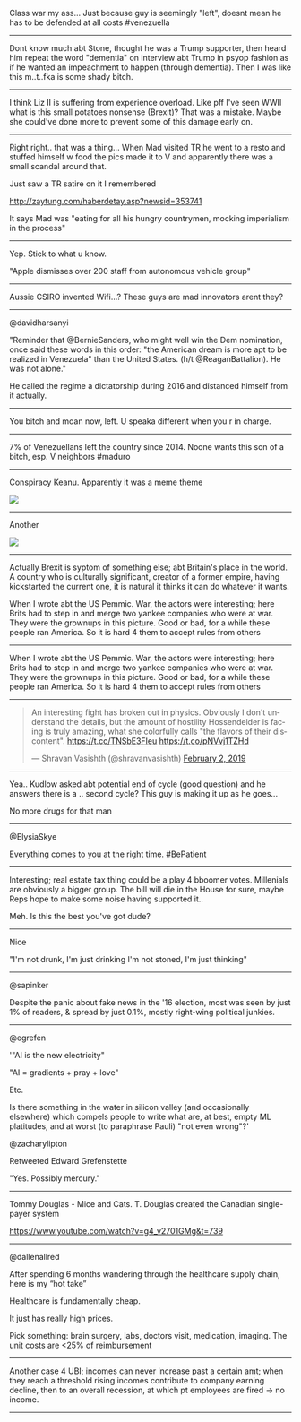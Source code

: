 

Class war my ass... Just because guy is seemingly "left", doesnt mean he has to be defended at all costs #venezuella

---

Dont know much abt Stone, thought he was a Trump supporter, then heard him repeat the word "dementia" on interview abt Trump in psyop fashion as if he wanted an impeachment to happen (through dementia). Then I was like this m..t..fka is some shady bitch.

---

I think Liz II is suffering from experience overload. Like pff I've seen WWII what is this small potatoes nonsense (Brexit)? That was a mistake. Maybe she could've done more to prevent some of this damage early on.

---

Right right.. that was a thing... When Mad visited TR he went to a
resto and stuffed himself w food the pics made it to V and apparently
there was a small scandal around that.

Just saw a TR satire on it I remembered 

http://zaytung.com/haberdetay.asp?newsid=353741

It says Mad was "eating for all his hungry countrymen, mocking
imperialism in the process"

---

Yep. Stick to what u know.

"Apple dismisses over 200 staff from autonomous vehicle group"

---

Aussie CSIRO invented Wifi...? These guys are mad innovators arent they?

---

@davidharsanyi

"Reminder that @BernieSanders, who might well win the Dem nomination, once said these words in this order: "the American dream is more apt to be realized in Venezuela" than the United States. (h/t @ReaganBattalion). He was not alone."

He called the regime a dictatorship during 2016 and distanced himself from it actually.

---

You bitch and moan now, left. U  speaka different when you r in charge.

---

7% of Venezuellans left the country since 2014. Noone wants this son of a bitch, esp. V neighbors #maduro

---

Conspiracy Keanu. Apparently it was a meme theme

![](conskeanu.jpg)

---

Another

![](conskeanu.jpg)

---



Actually Brexit is syptom of something else; abt Britain's place in the world. A country who is culturally significant, creator of  a former empire, having kickstarted the current one, it is natural it thinks it can do whatever it wants.

When I wrote abt the US Pemmic. War, the actors were interesting; here Brits had to step in and merge two yankee companies who were at war. They were the grownups in this picture. Good or bad, for a while these people ran America. So it is hard 4 them to accept rules from others

---

When I wrote abt the US Pemmic. War, the actors were interesting; here
Brits had to step in and merge two yankee companies who were at
war. They were the grownups in this picture. Good or bad, for a while
these people ran America. So it is hard 4 them to accept rules from
others

---

<blockquote class="twitter-tweet" data-lang="en"><p lang="en" dir="ltr">An interesting fight has broken out in physics. Obviously I don&#39;t understand the details, but the amount of hostility Hossendelder is facing is truly amazing, what she colorfully calls &quot;the flavors of their discontent&quot;. <a href="https://t.co/TNSbE3FIeu">https://t.co/TNSbE3FIeu</a> <a href="https://t.co/pNVvj1TZHd">https://t.co/pNVvj1TZHd</a></p>&mdash; Shravan Vasishth (@shravanvasishth) <a href="https://twitter.com/shravanvasishth/status/1091650521033859073?ref_src=twsrc%5Etfw">February 2, 2019</a></blockquote>
<script async src="https://platform.twitter.com/widgets.js" charset="utf-8"></script>

---

Yea.. Kudlow asked abt potential end of cycle (good question) and he answers there is a .. second cycle? This guy is making it up as he goes...

No more drugs for that man

---

@ElysiaSkye

Everything comes to you at the right time. #BePatient

---

Interesting; real estate tax thing could be a play 4 bboomer votes. Millenials are obviously a bigger group. The bill will die in the House for sure, maybe Reps hope to make some noise having supported it.. 

Meh. Is this the best you've got dude?

----

Nice

"I'm not drunk, I'm just drinking 
I'm not stoned, I'm just thinking"

---

@sapinker

Despite the panic about fake news in the '16 election, most was seen by just 1% of readers, & spread by just 0.1%, mostly right-wing political junkies.

---

@egrefen

'"AI is the new electricity"

"AI = gradients + pray + love"

Etc.

Is there something in the water in silicon valley (and occasionally
elsewhere) which compels people to write what are, at best, empty ML
platitudes, and at worst (to paraphrase Pauli) "not even wrong"?'

@zacharylipton

Retweeted Edward Grefenstette

"Yes. Possibly mercury."

---

Tommy Douglas - Mice and Cats. T. Douglas created the Canadian single-payer system

https://www.youtube.com/watch?v=g4_v2701GMg&t=739

---

@dallenallred

After spending 6 months wandering through the healthcare supply chain, here is my “hot take”

Healthcare is fundamentally cheap. 

It just has really high prices.

Pick something: brain surgery, labs, doctors visit, medication, imaging. The unit costs are <25% of reimbursement

---

Another case 4 UBI; incomes can never increase past a certain amt; when they reach a threshold rising incomes contribute to company earning decline, then to an overall recession, at which pt employees are fired -> no income.

---